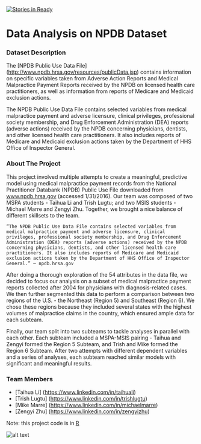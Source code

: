 [![Stories in Ready](https://badge.waffle.io/TaihuaLi/NPDB_Data.png?label=ready&title=Ready)](https://waffle.io/TaihuaLi/NPDB_Data)
# Data Analysis on NPDB Dataset

### Dataset Description
The [NPDB Public Use Data File] (http://www.npdb.hrsa.gov/resources/publicData.jsp) contains information on specific variables taken from Adverse Action Reports and Medical Malpractice Payment Reports received by the NPDB on licensed health care practitioners, as well as information from reports of Medicare and Medicaid exclusion actions.

The NPDB Public Use Data File contains selected variables from medical malpractice payment and adverse licensure, clinical privileges, professional society membership, and Drug Enforcement Administration (DEA) reports (adverse actions) received by the NPDB concerning physicians, dentists, and other licensed health care practitioners. It also includes reports of Medicare and Medicaid exclusion actions taken by the Department of HHS Office of Inspector General.

### About The Project
This project involved multiple attempts to create a meaningful, predictive model using medical malpractice payment records from the National Practitioner Databank (NPDB) Public Use File downloaded from www.npdb.hrsa.gov (accessed 1/31/2016). Our team was composed of two MSPA students - Taihua Li and Trish Lugtu; and two MSIS students - Michael Marre and Zengyi Zhu. Together, we brought a nice balance of different skillsets to the team.


	“The NPDB Public Use Data File contains selected variables from medical malpractice payment and adverse licensure, clinical privileges, professional society membership, and Drug Enforcement Administration (DEA) reports (adverse actions) received by the NPDB concerning physicians, dentists, and other licensed health care practitioners. It also includes reports of Medicare and Medicaid exclusion actions taken by the Department of HHS Office of Inspector General.” – npdb.hrsa.gov
 
After doing a thorough exploration of the 54 attributes in the data file, we decided to focus our analysis on a subset of medical malpractice payment reports collected after 2004 for physicians with diagnosis-related cases. We then further segmented this data to perform a comparison between two regions of the U.S. - the Northeast (Region 5) and Southeast (Region 6). We chose these regions because they included several states with the highest volumes of malpractice claims in the country, which ensured ample data for each subteam.

Finally, our team split into two subteams to tackle analyses in parallel with each other. Each subteam included a MSPA-MSIS pairing - Taihua and Zengyi formed the Region 5 Subteam, and Trish and Mike formed the Region 6 Subteam. After two attempts with different dependent variables and a series of analyses, each subteam reached similar models with significant and meaningful results.

### Team Members
- [Taihua Li] (https://www.linkedin.com/in/taihuali)
- [Trish Lugtu] (https://www.linkedin.com/in/trishlugtu)
- [Mike Marre] (https://www.linkedin.com/in/michaelmarre)
- [Zengyi Zhu] (https://www.linkedin.com/in/zengyizhu)

Note: this project code is in [R](https://www.r-project.org)

![alt text](http://www.cdm.depaul.edu/ipd/PublishingImages/hero-data-science-for-business-@2x.jpg)
